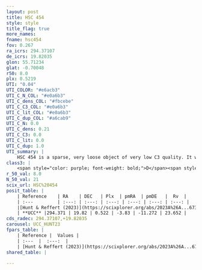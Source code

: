 ```yaml
---
layout: post
title: HSC 454
style: style
title_flag: true
more_names: 
fname: hsc454
fov: 0.267
ra_icrs: 294.37107
de_icrs: 19.82035
glon: 55.71234
glat: -0.70048
r50: 8.0
plx: 0.5219
UTI: "0.04"
UTI_COLOR: "#e6acb3"
UTI_C_N_COL: "#e0a6b3"
UTI_C_dens_COL: "#fbcebe"
UTI_C_C3_COL: "#e0a6b3"
UTI_C_lit_COL: "#e0a6b3"
UTI_C_dup_COL: "#a6cab9"
UTI_C_N: 0.0
UTI_C_dens: 0.21
UTI_C_C3: 0.0
UTI_C_lit: 0.0
UTI_C_dup: 1.0
UTI_summary: |
    HSC 454 is a sparse, very loose object of very low C3 quality. It was recently reported in the literature.<br><br><span style="color: #99180f; font-weight: bold;">Warning: </span>contains less than 25 stars with <i>P>0.5</i> estimated.
class3: |
    <span style="color: purple; font-weight: bold;">D</span><span style="color: purple; font-weight: bold;">D</span>
r_50_val: 8.0
N_50_val: 21
scix_url: HSC%20454
posit_table: |
    | Reference    | RA    | DEC   | Plx  | pmRA  | pmDE   |  Rv  |
    | :---         | :---: | :---: | :---: | :---: | :---: | :---: |
    |[Hunt & Reffert (2023)](https://scixplorer.org/abs/2023A%26A...673A.114H) | 294.366 | 19.75 | 0.514 | -3.793 | -11.281 | -- |
    | **UCC** |294.371 | 19.82 | 0.522 | -3.83 | -11.272 | 23.652 | 
cds_radec: 294.37107,+19.82035
carousel: UCC_HUNT23
fpars_table: |
    | Reference |  Values |
    | :---  |  :---:  |
    | [Hunt & Reffert (2023)](https://scixplorer.org/abs/2023A%26A...673A.114H) | `AV50=3.023, diffAV50=0.8, MOD50=11.314, logAge50=7.449` |
shared_table: |
    
---
```

